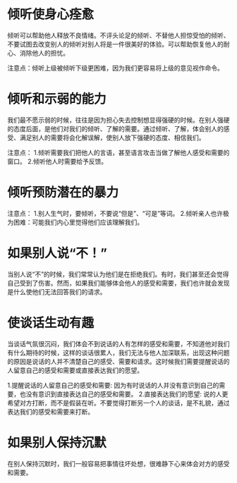 # 倾听使身心痊愈
  倾听可以帮助他人释放不良情绪。不评头论足的倾听、不替他人担惊受怕的倾听、不要试图去改变别人的倾听对别人将是一件很美好的体验。可以帮助恢复他人的耐心、消除他人的担忧。
  
  注意点：倾听上级被倾听下级更困难，因为我们更容易将上级的意见视作命令。

# 倾听和示弱的能力
  我们最不愿示弱的时候，往往是因为担心失去控制想显得强硬的时候。在别人强硬的态度后面，是他们对我们的倾听、了解的需要。通过倾听、了解，体会别人的感受、满足别人的需要将会化解误解，使别人放下强硬的态度、相信我们。
  
  注意点：
  1.倾听需要我们把他人的言语，甚至语言攻击当做了解他人感受和需要的窗口。
  2.倾听他人时需要给予反馈。

# 倾听预防潜在的暴力
  注意点：
  1.别人生气时，要倾听，不要说“但是”、“可是”等词。
  2.倾听亲人也许极为困难：可能我们内心里觉得他们应该理解我们。



# 如果别人说“不！”
当别人说“不”的时候，我们常常认为他们是在拒绝我们。有时，我们甚至还会觉得自己受到了伤害。然而，如果我们能够体会他人的感受和需要，我们也许就会发现是什么使他们无法回答我们的请求。

# 使谈话生动有趣
当谈话气氛很沉闷，我们体会不到说话的人有怎样的感受和需要，不知道他对我们有什么期待的时候，这样的谈话很累人，我们无法与他人加深联系，出现这种问题的原因是说话的人并不清楚自己的感受、需要和请求。这时候我们需要提醒说话的人留意自己的感受和需要或直接表达我们的愿望。

1.提醒说话的人留意自己的感受和需要: 因为有时说话的人并没有意识到自己的需要，也没有意识到直接表达自己的感受和需要。
2.直接表达我们的愿望: 说的人更希望对方打断，而不是假装在听。不要觉得打断另一个人的谈话，是不礼貌，通过表达我们的感受和需要来打断。

# 如果别人保持沉默
在别人保持沉默时，我们一般容易把事情往坏处想，很难静下心来体会对方的感受和需要。